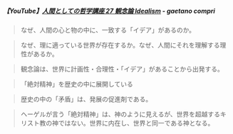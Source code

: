##### 【YouTube】[人間としての哲学講座 27 観念論 Idealism](https://youtu.be/pLhEz1Bfv7A?si=0MyIE2GN6uEcnNrs) - gaetano compri

> なぜ、人間の心と物の中に、一致する「イデア」があるのか。

> なぜ、理に適っている世界が存在するか。なぜ、人間にそれを理解する理性があるか。

> 観念論は、世界に計画性・合理性・「イデア」があることから出発する。

> 「絶対精神」を歴史の中に展開している

> 歴史の中の「矛盾」は、発展の促進剤である。

> ヘーゲルが言う「絶対精神」は、神のように見えるが、世界を超越するキリスト教の神ではない。世界に内在し、世界と同一である神となる。
